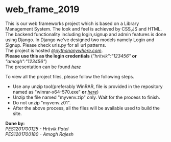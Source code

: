 # web_frame_2019
This is our web frameworks project which is based on a Library Management System. The look and feel is achieved by CSS,JS and HTML.<br/>
The backend functionality including login,signup and admin features is done using Django. In Django we've designed two models namely Login and Signup. Please check urls.py for all url patterns.<br/>
The project is hosted <i>@<a href="https://amoghrajesh.pythonanywhere.com/" rel="nofollow">pythonanywhere.com</a></i>.<br/> <b>Please use this as the login credentials</b> (<i>"hritvik":"123456"</i> <b>or</b> <i>"amogh":"123456"</i>)<br/>
The presentation can be found <a href="Web Frameworks Project.pdf" rel="nofollow"><i>here</i></a>

To view all the project files, please follow the following steps.
<ul>
  <li>Use any unzip tool(preferably WinRAR, file is provided in the repository named as "winrar-x64-570.exe" <b>or</b> <a href="winrar-x64-570.exe" rel="nofollow"><i>here</i></a>)</li>
  <li>Unzip the file named "myvenv.zip" only. Wait for the process to finish.</li>
  <li>Do not unzip "myvenv.z01".</li>
  <li>After the above process, all the files will be available used to build the site.</li>
 </ul>

<b>Done by:</b><br/>
<i>PES1201700125 - Hritvik Patel<br/>
PES1201700180 - Amogh Rajesh<br/></i>
